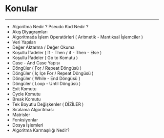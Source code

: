 # Konular
____

- Algoritma Nedir ? Pseudo Kod Nedir ?
- Akış Diyagramları
- Algoritmada İşlem Operatörleri ( Aritmetik - Mantıksal İşlemciler )
- Veri Yapıları
- Değer Aktarma / Değer Okuma
- Koşullu İfadeler ( İf - Then / if - Then - Else )
- Koşullu İfadeler  ( Go to Komutu )
- Case - And Case Yapısı
- Döngüler ( For / Repeat Döngüsü )
- Döngüler ( İç İçe For / Repeat Döngüsü )
- Döngüler ( While - End Döngüsü )
- Döngüler ( Loop - Until Döngüsü )
- Exit Komutu
- Cycle Komutu
- Break Komutu
- Tek Boyutlu Değişkenler ( DİZİLER )
- Sıralama Algoritması
- Matrisler
- Fonksiyonlar
- Dosya İşlemleri
- Algoritma Karmaşılığı Nedir?
